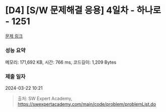 # [D4] [S/W 문제해결 응용] 4일차 - 하나로 - 1251 

[문제 링크](https://swexpertacademy.com/main/code/problem/problemDetail.do?contestProbId=AV15StKqAQkCFAYD) 

### 성능 요약

메모리: 171,692 KB, 시간: 766 ms, 코드길이: 1,209 Bytes

### 제출 일자

2024-03-22 10:21



> 출처: SW Expert Academy, https://swexpertacademy.com/main/code/problem/problemList.do